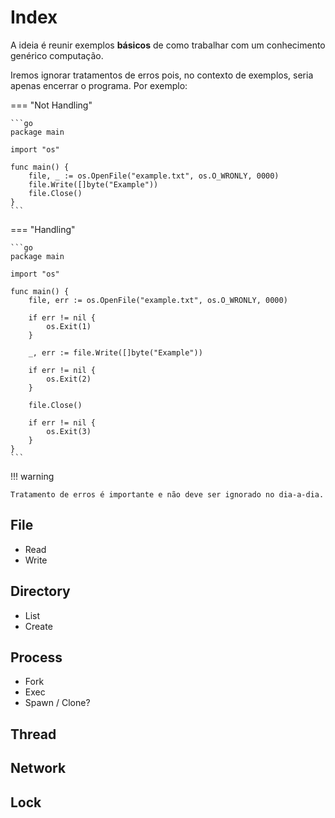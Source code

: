 # Index

A ideia é reunir exemplos **básicos** de como trabalhar com um conhecimento genérico computação.  

Iremos ignorar tratamentos de erros pois, no contexto de exemplos, seria apenas encerrar o programa. Por exemplo:  

=== "Not Handling"

    ```go
    package main

    import "os"

    func main() {
        file, _ := os.OpenFile("example.txt", os.O_WRONLY, 0000)
        file.Write([]byte("Example"))
        file.Close()
    }
    ```

=== "Handling"

    ```go
    package main

    import "os"

    func main() {
        file, err := os.OpenFile("example.txt", os.O_WRONLY, 0000)

        if err != nil {
            os.Exit(1)
        }

        _, err := file.Write([]byte("Example"))

        if err != nil {
            os.Exit(2)
        }

        file.Close()

        if err != nil {
            os.Exit(3)
        }
    }
    ```

!!! warning

    Tratamento de erros é importante e não deve ser ignorado no dia-a-dia.  

## File

- Read
- Write

## Directory

- List
- Create

## Process

- Fork
- Exec
- Spawn / Clone?

## Thread

## Network

## Lock
